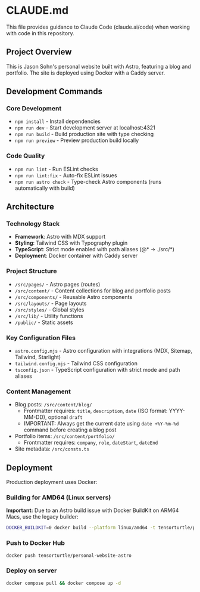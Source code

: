 # CLAUDE.md

This file provides guidance to Claude Code (claude.ai/code) when working with code in this repository.

## Project Overview

This is Jason Sohn's personal website built with Astro, featuring a blog and portfolio. The site is deployed using Docker with a Caddy server.

## Development Commands

### Core Development
- `npm install` - Install dependencies
- `npm run dev` - Start development server at localhost:4321
- `npm run build` - Build production site with type checking
- `npm run preview` - Preview production build locally

### Code Quality
- `npm run lint` - Run ESLint checks
- `npm run lint:fix` - Auto-fix ESLint issues
- `npm run astro check` - Type-check Astro components (runs automatically with build)

## Architecture

### Technology Stack
- **Framework**: Astro with MDX support
- **Styling**: Tailwind CSS with Typography plugin
- **TypeScript**: Strict mode enabled with path aliases (@* → ./src/*)
- **Deployment**: Docker container with Caddy server

### Project Structure
- `/src/pages/` - Astro pages (routes)
- `/src/content/` - Content collections for blog and portfolio posts
- `/src/components/` - Reusable Astro components
- `/src/layouts/` - Page layouts
- `/src/styles/` - Global styles
- `/src/lib/` - Utility functions
- `/public/` - Static assets

### Key Configuration Files
- `astro.config.mjs` - Astro configuration with integrations (MDX, Sitemap, Tailwind, Starlight)
- `tailwind.config.mjs` - Tailwind CSS configuration
- `tsconfig.json` - TypeScript configuration with strict mode and path aliases

### Content Management
- Blog posts: `/src/content/blog/`
  - Frontmatter requires: `title`, `description`, `date` (ISO format: YYYY-MM-DD), optional `draft`
  - IMPORTANT: Always get the current date using `date +%Y-%m-%d` command before creating a blog post
- Portfolio items: `/src/content/portfolio/`
  - Frontmatter requires: `company`, `role`, `dateStart`, `dateEnd`
- Site metadata: `/src/consts.ts`

## Deployment

Production deployment uses Docker:

### Building for AMD64 (Linux servers)
**Important:** Due to an Astro build issue with Docker BuildKit on ARM64 Macs, use the legacy builder:
```bash
DOCKER_BUILDKIT=0 docker build --platform linux/amd64 -t tensorturtle/personal-website-astro .
```

### Push to Docker Hub
```bash
docker push tensorturtle/personal-website-astro
```

### Deploy on server
```bash
docker compose pull && docker compose up -d
```